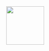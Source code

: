 
<style></style>
<div style="float:  ; max-height: 200px; position: fixed; right: 13px; top: 12px; z-index: 200;">

<img src="https://64.media.tumblr.com/7f341a85be791228b4c9b4b2483523bf/bd5573991a7134e2-f7/s540x810/041748731b1c813cfd6927fd535b093628ba87ec.gif" height="100"/></div>
<style>
